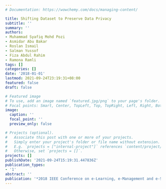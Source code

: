 ```yaml
---
# Documentation: https://wowchemy.com/docs/managing-content/

title: Shifting Dataset to Preserve Data Privacy
subtitle: ''
summary: ''
authors:
- Muhammad Syafiq Mohd Pozi
- Asmidar Abu Bakar
- Roslan Ismail
- Salman Yussof
- Fiza Abdul Rahim
- Ramona Ramli
tags: []
categories: []
date: '2018-01-01'
lastmod: 2021-09-24T23:19:31+08:00
featured: false
draft: false

# Featured image
# To use, add an image named `featured.jpg/png` to your page's folder.
# Focal points: Smart, Center, TopLeft, Top, TopRight, Left, Right, BottomLeft, Bottom, BottomRight.
image:
  caption: ''
  focal_point: ''
  preview_only: false

# Projects (optional).
#   Associate this post with one or more of your projects.
#   Simply enter your project's folder or file name without extension.
#   E.g. `projects = ["internal-project"]` references `content/project/deep-learning/index.md`.
#   Otherwise, set `projects = []`.
projects: []
publishDate: '2021-09-24T15:19:31.447836Z'
publication_types:
- '1'
abstract: ''
publication: '*2018 IEEE Conference on e-Learning, e-Management and e-Services (IC3e)*'
---
```

